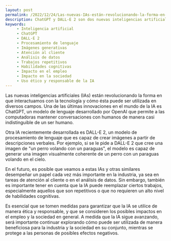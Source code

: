 ```yaml
---
layout: post
permalink: /2022/12/24/Las-nuevas-IAs-están-revolucionando-la-forma-en-que-interactuamos-con-la-tecnología.html
description: ChatGPT y DALL-E 2 son dos nuevas inteligencias artificiales que pueden tener un impacto significativo en la industria y en el empleo en el futuro, pero también es importante considerar los posibles impactos en la sociedad y tomar medidas para garantizar su uso ético y responsable.
keywords:
     - Inteligencia artificial
     - ChatGPT
     - DALL-E 2
     - Procesamiento de lenguaje
     - Imágenes generativas
     - Atención al cliente
     - Análisis de datos
     - Trabajos repetitivos
     - Habilidades cognitivas
     - Impacto en el empleo
     - Impacto en la sociedad
     - Uso ético y responsable de la IA
---
```


Las nuevas inteligencias artificiales (IAs) están revolucionando la forma en que interactuamos con la tecnología y cómo ésta puede ser utilizada en diversos campos. Una de las últimas innovaciones en el mundo de la IA es ChatGPT, un modelo de lenguaje desarrollado por OpenAI que permite a las computadoras mantener conversaciones con humanos de manera casi indistinguible de un ser humano.

Otra IA recientemente desarrollada es DALL-E 2, un modelo de procesamiento de lenguaje que es capaz de crear imágenes a partir de descripciones verbales. Por ejemplo, si se le pide a DALL-E 2 que cree una imagen de "un perro volando con un paraguas", el modelo es capaz de generar una imagen visualmente coherente de un perro con un paraguas volando en el cielo.

En el futuro, es posible que veamos a estas IAs y otras similares desempeñar un papel cada vez más importante en la industria, ya sea en tareas de atención al cliente o en el análisis de datos. Sin embargo, también es importante tener en cuenta que la IA puede reemplazar ciertos trabajos, especialmente aquellos que son repetitivos o que no requieren un alto nivel de habilidades cognitivas.

Es esencial que se tomen medidas para garantizar que la IA se utilice de manera ética y responsable, y que se consideren los posibles impactos en el empleo y la sociedad en general. A medida que la IA sigue avanzando, será importante continuar explorando cómo puede ser utilizada de manera beneficiosa para la industria y la sociedad en su conjunto, mientras se protege a las personas de posibles efectos negativos.

